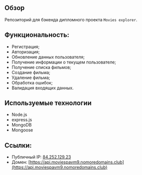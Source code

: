 ## Обзор
Репозиторий для бэкенда дипломного проекта `Movies explorer`.

## Функциональность:
- Регистрация;
- Авторизация;
- Обновление данных пользователя;
- Получение информации о текущем пользователе;
- Получение списка фильмов;
- Создание фильма;
- Удаление фильма;
- Обработка ошибок;
- Валидация входящих данных.

## Используемые технологии
- Node.js
- express.js
- MongoDB
- Mongoose

## Ссылки:
* Публичный IP: [84.252.129.23](https://84.252.129.23)
* Домен: [https://api.moviespavm9.nomoredomains.club](https://api.moviespavm9.nomoredomains.club)
